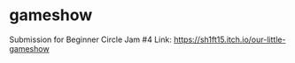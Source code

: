 # gameshow
Submission for Beginner Circle Jam #4 
Link: https://sh1ft15.itch.io/our-little-gameshow
